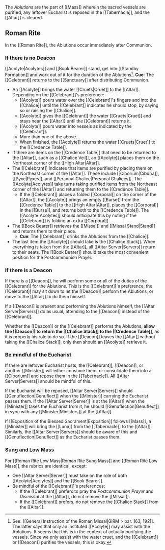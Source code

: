 The _Ablutions_ are the part of [[Mass]] wherein the sacred vessels are purified, any leftover Eucharist is reposed in the [[Tabernacle]], and the [[Altar]] is cleared.

## Roman Rite
In the [[Roman Rite]], the Ablutions occur immediately after Communion.

### If there is no Deacon
[[Acolyte|Acolytes]] and [[Book Bearer]] stand, get into [[Standby Formation]] and work out of it for the duration of the Ablutions[^ablutions]. **Cue**: The [[Celebrant]] returns to the [[Sanctuary]] after distributing Communion.

- An [[Acolyte]] brings the water [[Cruets|Cruet]] to the [[Altar]]. Depending on the [[Celebrant]]'s preference:
	- [[Acolyte]] pours water over the [[Celebrant]]'s fingers and into the [[Chalice]] until the [[Celebrant]] indicates he should stop, by saying so or raising the [[Chalice]].
	- [[Acolyte]] gives the [[Celebrant]] the water [[Cruets|Cruet]] and stays near the [[Altar]] until the [[Celebrant]] returns it.
	- [[Acolyte]] pours water into vessels as indicated by the [[Celebrant]].
	- More than one of the above.
	- When finished, the [[Acolyte]] returns the water [[Cruets|Cruet]] to the [[Credence Table]].
- If there are items on the [[Credence Table]] that need to be returned to the [[Altar]], such as a [[Chalice Veil]], an [[Acolyte]] places them on the Northeast corner of the [[High Altar|Altar]].
- The [[Celebrant]] indicates that items are purified by placing them on the Northeast corner of the [[Altar]]. These include [[Ciborium|Ciboria]], [[Pyxe|Pyxes]], and [[Personal Chalice|Personal Chalices]]. The [[Acolyte|Acolytes]] take turns taking purified items from the Northeast corner of the [[Altar]] and returning them to the [[Credence Table]].
	- If the [[Celebrant]] places a folded [[Corporal]] on the corner of the [[Altar]], the [[Acolyte]] brings an empty [[Burse]] from the [[Credence Table]] to the [[High Altar|Altar]], places the [[Corporal]] in the [[Burse]], and returns both to the [[Credence Table]]. The [[Acolyte|Acolytes]] should anticipate this by noting if the [[Celebrant]] is folding an extra [[Corporal]].
- The [[Book Bearer]] retrieves the [[Missal]] and [[Missal Stand|Stand]] and returns them to their place.
	- **Cue**: The [[Celebrant]] drinks the Ablutions from the [[Chalice]].
- The last item the [[Acolyte]] should take is the [[Chalice Stack]]. When everything is taken from the [[Altar]], all [[Altar Server|Servers]] return to their seats. The [[Book Bearer]] should take the most convenient position for the Postcommunion Prayer.

[^ablutions]: See: [[General Instruction of the Roman Missal|GIRM > par. 163, 192]]. The latter says that only an instituted [[Acolyte]] may assist with the Ablutions. It seems that this is in the context of actually purifying the vessels. Since we only assist with the water cruet, and the [[Celebrant]] or [[Deacon]] purifies the vessels, this is okay.

### If there is a Deacon
If there is a [[Deacon]], he will perform some or all of the duties of the [[Celebrant]] for the Ablutions. This is the [[Celebrant]]'s preference; the [[Celebrant]] may sit down to let the [[Deacon]] perform the Ablutions, or move to the [[Altar]] to do them himself.

If a [[Deacon]] is present and performing the Ablutions himself, the [[Altar Server|Servers]] do as usual, attending to the [[Deacon]] instead of the [[Celebrant]].

Whether the [[Deacon]] or the [[Celebrant]] performs the Ablutions, **allow the [[Deacon]] to return the [[Chalice Stack]] to the [[Credence Table]]**, as it is properly his role to do so. If the [[Deacon]] leaves the [[Altar]] without taking the [[Chalice Stack]], only then should an [[Acolyte]] retrieve it.

### Be mindful of the Eucharist
If there are leftover Eucharist hosts, the [[Celebrant]], [[Deacon]], or another [[Minister]] will either consume them, or consolidate them into a [[Ciborium]] and repose them in the [[Tabernacle]]. All [[Altar Server|Servers]] should be mindful of this.

If the Eucharist will be reposed, [[Altar Server|Servers]] should [[Genuflection|Genuflect]] when the [[Minister]] carrying the Eucharist passes them. If the [[Altar Server|Server]] is at the [[Altar]] when the [[Minister]] takes the Eucharist from it, he should [[Genuflection|Genuflect]] in sync with any [[Minister|Ministers]] at the [[Altar]].

If [[Exposition of the Blessed Sacrament|Exposition]] follows [[Mass]], a [[Minister]] will bring the [[Luna]] from the [[Tabernacle]] to the [[Altar]]. Similarly, the [[Altar Server|Servers]] should be aware of this and [[Genuflection|Genuflect]] as the Eucharist passes them.

### Sung and Low Mass
For [[Roman Rite Low Mass|Roman Rite Sung Mass]] and [[Roman Rite Low Mass]], the rubrics are identical, except:

- One [[Altar Server|Server]] must take on the role of both [[Acolyte|Acolytes]] and the [[Book Bearer]].
- Be mindful of the [[Celebrant]]'s preferences:
	- If the [[Celebrant]] prefers to pray the _Postcommunion Prayer_ and _Dismissal_ at the [[Altar]], do not remove the [[Missal]].
	- If the [[Celebrant]] prefers, do not remove the [[Chalice Stack]] from the [[Altar]].
